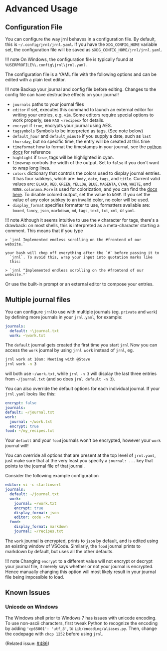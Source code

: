 <!-- Copyright (C) 2012-2021 jrnl contributors
     License: https://www.gnu.org/licenses/gpl-3.0.html -->

# Advanced Usage

## Configuration File

You can configure the way jrnl behaves in a configuration file. By
default, this is `~/.config/jrnl/jrnl.yaml`. If you have the `XDG_CONFIG_HOME`
variable set, the configuration file will be saved as
`$XDG_CONFIG_HOME/jrnl/jrnl.yaml`.

!!! note
    On Windows, the configuration file is typically found at `%USERPROFILE%\.config\jrnl\jrnl.yaml`.

The configuration file is a YAML file with the following options
and can be edited with a plain text editor.

!!! note
    Backup your journal and config file before editing. Changes to the config file
    can have destructive effects on your journal!

- `journals`
    paths to your journal files
- `editor`
    if set, executes this command to launch an external editor for
    writing your entries, e.g. `vim`. Some editors require special
    options to work properly, see `FAQ <recipes>` for details.
- `encrypt`
    if `true`, encrypts your journal using AES.
- `tagsymbols`
    Symbols to be interpreted as tags. (See note below)
- `default_hour` and `default_minute`
    if you supply a date, such as `last thursday`, but no specific
    time, the entry will be created at this time
- `timeformat`
    how to format the timestamps in your journal, see the [python docs](http://docs.python.org/library/time.html#time.strftime) for reference
- `highlight`
    if `true`, tags will be highlighted in cyan.
- `linewrap`
    controls the width of the output. Set to `false` if you don't want to wrap long lines.
- `colors`
    dictionary that controls the colors used to display journal entries. It has four subkeys, which are: `body`, `date`, `tags`, and `title`. Current valid values are: `BLACK`, `RED`, `GREEN`, `YELLOW`, `BLUE`, `MAGENTA`, `CYAN`, `WHITE`, and `NONE`. `colorama.Fore` is used for colorization, and you can find the [docs here](https://github.com/tartley/colorama#colored-output). To disable colored output, set the value to `NONE`. If you set the value of any color subkey to an invalid color, no color will be used.
- `display_format`
    specifies formatter to use, formatters available are:
    `boxed`, `fancy`, `json`, `markdown`, `md`, `tags`, `text`, `txt`, `xml`, or `yaml`.

!!! note
    Although it seems intuitive to use the `#`
    character for tags, there's a drawback: on most shells, this is
    interpreted as a meta-character starting a comment. This means that if
    you type

    > `jrnl Implemented endless scrolling on the #frontend of our website.`

    your bash will chop off everything after the `#` before passing it to
      `jrnl`. To avoid this, wrap your input into quotation marks like
      this:

    > `jrnl "Implemented endless scrolling on the #frontend of our website."`

  Or use the built-in prompt or an external editor to compose your
  entries.

## Multiple journal files

You can configure `jrnl`to use with multiple journals (eg.
`private` and `work`) by defining more journals in your `jrnl.yaml`,
for example:

``` yaml
journals:
  default: ~\journal.txt
  work: ~\work.txt
```

The `default` journal gets created the first time you start `jrnl`
Now you can access the `work` journal by using `jrnl work` instead of
`jrnl`, eg.

``` sh
jrnl work at 10am: Meeting with @Steve
jrnl work -n 3
```

will both use `~/work.txt`, while `jrnl -n 3` will display the last
three entries from `~/journal.txt` (and so does `jrnl default -n 3`).

You can also override the default options for each individual journal.
If your `jrnl.yaml` looks like this:

``` yaml
encrypt: false
journals:
default: ~/journal.txt
work:
  journal: ~/work.txt
  encrypt: true
food: ~/my_recipes.txt
```

Your `default` and your `food` journals won't be encrypted, however your
`work` journal will!

You can override all options that are present at
the top level of `jrnl.yaml`, just make sure that at the very least
you specify a `journal: ...` key that points to the journal file of
that journal.

Consider the following example configuration

```yaml
editor: vi -c startinsert 
journals: 
  default: ~/journal.txt 
  work: 
    journal: ~/work.txt 
    encrypt: true 
    display_format: json 
    editor: code -rw 
  food:
    display_format: markdown 
    journal: ~/recipes.txt 
```

The `work` journal is encrypted, prints to `json` by default, and is edited using an existing window of VSCode. Similarly, the `food` journal prints to markdown by default, but uses all the other defaults.

!!! note
    Changing `encrypt` to a different value will not encrypt or decrypt your
    journal file, it merely says whether or not your journal
    is encrypted. Hence manually changing
    this option will most likely result in your journal file being
    impossible to load.

## Known Issues

### Unicode on Windows

The Windows shell prior to Windows 7 has issues with unicode encoding.
To use non-ascii characters, first tweak Python to recognize the encoding by adding `'cp65001': 'utf_8'`, to `Lib/encoding/aliases.py`. Then, change the codepage with `chcp 1252` before using `jrnl`.

(Related issue: [#486](https://github.com/jrnl-org/jrnl/issues/486))
